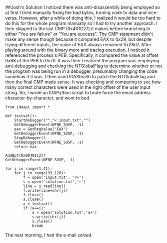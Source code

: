 ##Josh's Solution
I noticed there was anti-disassembly being employed so at first I tried manually fixing the bad bytes, turning code to data and vice-versa. However, after a while of doing this, I realized it would be too hard to do this for the whole program manually so I had to try another approach. I then skipped to the last CMP (0x401C27) it makes before branching to either "You are failure" or "You are success". The CMP statement didn't make any sense though because it compared EAX to 0x29, but despite trying different inputs, the value of EAX always remained 0x28d7. After playing around with the binary more and tracing execution, I noticed it referenced the process's PEB. Specifically, it compared the value at offset 0x68 of the PEB to 0x70. It was then I realized the program was employing anti-debugging and checking the NTGlobalFlag to determine whether or not the program was being run in a debugger, presumably changing the code somehow if it was. I then used IDAStealth to patch the NTGlobalFlag and then the final CMP made sense. It was checking and comparing to see how many correct characters were used in the right offset of the user input string. So, I wrote an IDAPython script to brute force the email address character-by-character, and went to bed. 

```
from idaapi import *

def testval():
	StartDebugger("","< input.txt","")
	GetDebuggerEvent(WFNE_SUSP, -1)
	eax = GetRegValue("EAX")
	GetDebuggerEvent(WFNE_SUSP, -1)
	StopDebugger()
	GetDebuggerEvent(WFNE_SUSP, -1)
	return eax

AddBpt(0x00401C27)
GetDebuggerEvent(WFNE_SUSP, -1)

for i in range(1,41):
	for j in range(33,126):
		f = open('input.txt', 'r+')
		s = open('solution.txt','r')
		line = s.readline()
		f.write(line+chr(j))
		f.close()
		s.close()
		a = testval()
		if (a==i):
			s = open('solution.txt','a+')
			s.write(chr(j))
			s.close()
			break
```

The next morning, I had the e-mail solved.
